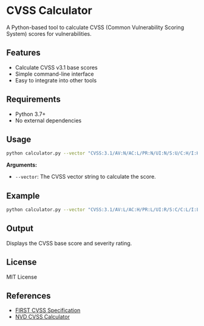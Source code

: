 # CVSS Calculator

A Python-based tool to calculate CVSS (Common Vulnerability Scoring System) scores for vulnerabilities.

## Features

- Calculate CVSS v3.1 base scores
- Simple command-line interface
- Easy to integrate into other tools

## Requirements

- Python 3.7+
- No external dependencies

## Usage

```bash
python calculator.py --vector "CVSS:3.1/AV:N/AC:L/PR:N/UI:N/S:U/C:H/I:H/A:H"
```

**Arguments:**
- `--vector`: The CVSS vector string to calculate the score.

## Example

```bash
python calculator.py --vector "CVSS:3.1/AV:L/AC:H/PR:L/UI:R/S:C/C:L/I:L/A:N"
```

## Output

Displays the CVSS base score and severity rating.

## License

MIT License

## References

- [FIRST CVSS Specification](https://www.first.org/cvss/)
- [NVD CVSS Calculator](https://nvd.nist.gov/vuln-metrics/cvss)